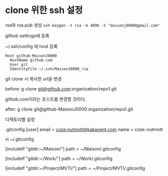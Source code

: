 # clone 위한 ssh 설정

rsa와 rsa.pub 생성
`ssh-keygen -t rsa -b 4096 -C "maisonj0000@gmail.com"`

github settings에 등록

~/.ssh/config 에 host 등록

```
Host github-MaisonJ0000
  HostName github.com
  User git
  IdentityFile ~/.ssh/MaisonJ0000_rsa
```

git clone 시 복사한 url을 변경

before: g clone git@github.com:organization/repo1.git

github.com이라는 호스트를 변경할 것이다.

after: g clone git@github-MaisonJ0000:organization/repo1.git


디렉토리별 설정

.gitconfig
 [user]
 	email = coze.nutmott@kakaoent.com
 	name = coze-nutmott


vi ~/.gitconfig

[includeIf "gitdir:~/Maison/"]
  path = ~/Maison/.gitconfig

[includeIf "gitdir:~/Work/"]
  path = ~/Work/.gitconfig

[includeIf "gitdir:~/Project/MVTI/"]
  path = ~/Project/MVTI/.gitconfig
